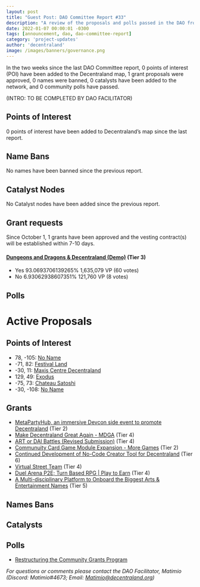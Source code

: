 ```yaml
---
layout: post
title: "Guest Post: DAO Committee Report #33"
description: "A review of the proposals and polls passed in the DAO from October 1 through October 15".
date: 2022-01-07 00:00:01 -0300
tags: [announcement, dao, dao-committee-report]
category: 'project-updates'
author: 'decentraland'
image: /images/banners/governance.png
---
```


In the two weeks since the last DAO Committee report, 0 points of interest (POI) have been added to the Decentraland map, 1 grant proposals were approved, 0 names were banned, 0 catalysts have been added to the network, and 0 community polls have passed.

(INTRO: TO BE COMPLETED BY DAO FACILITATOR)

## Points of Interest
0 points of interest have been added to Decentraland’s map since the last report.


## Name Bans

No names have been banned since the previous report.

## Catalyst Nodes
No Catalyst nodes have been added since the previous report.


## Grant requests
Since October 1, 1 grants have been approved and the vesting contract(s) will be established within 7-10 days.


#### [Dungeons and Dragons &amp; Decentraland (Demo)](https://governance.decentraland.org/proposal/?id=1117c6c0-3ced-11ed-a2ad-25cde07289d9) (Tier 3)

* Yes 93.0693706139265% 1,635,079 VP (60 votes)
* No 6.93062938607351% 121,760 VP (8 votes)


## Polls


# Active Proposals

## Points of Interest

* 78, -105: [No Name](https://governance.decentraland.org/proposal/?id=e2fea0c0-426d-11ed-9eb2-21be7ab68113)
* -71, 82: [Festival Land](https://governance.decentraland.org/proposal/?id=d2fbceb0-4253-11ed-9eb2-21be7ab68113)
* -30, 11: [Maxis Centre Decentraland](https://governance.decentraland.org/proposal/?id=b7615330-407a-11ed-9eb2-21be7ab68113)
* 129, 49: [Exodus](https://governance.decentraland.org/proposal/?id=1b168f40-3e81-11ed-ae53-272ba72c798d)
* -75, 73: [Chateau Satoshi](https://governance.decentraland.org/proposal/?id=f8d07e30-3de2-11ed-ae53-272ba72c798d)
* -30, -108: [No Name](https://governance.decentraland.org/proposal/?id=5bb611a0-3dbf-11ed-a2ad-25cde07289d9)

## Grants

* [MetaPartyHub, an immersive Devcon side event to promote Decentraland](https://governance.decentraland.org/proposal/?id=bcd48260-42b9-11ed-9eb2-21be7ab68113) (Tier 2)
* [Make Decentraland Great Again - MDGA](https://governance.decentraland.org/proposal/?id=5c24e2b0-4125-11ed-9eb2-21be7ab68113) (Tier 4)
* [ART or DAI Battles (Revised Submission)](https://governance.decentraland.org/proposal/?id=c00bf190-4046-11ed-9eb2-21be7ab68113) (Tier 4)
* [Communuity Card Game Module Expansion - More Games](https://governance.decentraland.org/proposal/?id=0db018f0-3e25-11ed-ae53-272ba72c798d) (Tier 2)
* [Continued Development of No-Code Creator Tool for Decentraland](https://governance.decentraland.org/proposal/?id=c9aa8040-3c09-11ed-a2ad-25cde07289d9) (Tier 6)
* [Virtual Street Team](https://governance.decentraland.org/proposal/?id=b328a6d0-3b7d-11ed-a2ad-25cde07289d9) (Tier 4)
* [Duel Arena P2E; Turn Based RPG | Play to Earn](https://governance.decentraland.org/proposal/?id=75401e40-3b67-11ed-a2ad-25cde07289d9) (Tier 4)
* [A  Multi-disciplinary Platform to Onboard the Biggest Arts &amp; Entertainment Names](https://governance.decentraland.org/proposal/?id=52de9bf0-3816-11ed-b361-67b98a1da2c8) (Tier 5)

## Names Bans


## Catalysts


## Polls

* [Restructuring the  Community Grants Program](https://governance.decentraland.org/proposal/?id=e2fbd710-426c-11ed-9eb2-21be7ab68113)

*For questions or comments please contact the DAO Facilitator, Matimio (Discord: Matimio#4673; Email: [Matimio@decentraland.org](mailto:Matimio@decentraland.org))*